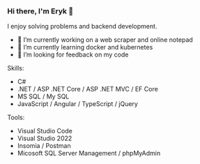 ### Hi there, I'm Eryk 👋

I enjoy solving problems and backend development.
- 🔭 I’m currently working on a web scraper and online notepad
- 🌱 I’m currently learning docker and kubernetes
- 🤔 I’m looking for feedback on my code

Skills: 
- C# 
- .NET / ASP .NET Core / ASP .NET MVC / EF Core
- MS SQL / My SQL
- JavaScript / Angular / TypeScript / jQuery

Tools:
- Visual Studio Code
- Visual Studio 2022
- Insomia / Postman
- Micosoft SQL Server Management / phpMyAdmin
